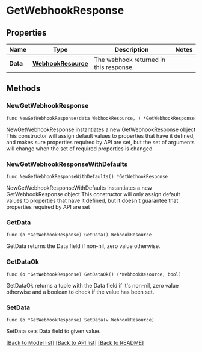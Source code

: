 # GetWebhookResponse

## Properties

Name | Type | Description | Notes
------------ | ------------- | ------------- | -------------
**Data** | [**WebhookResource**](WebhookResource.md) | The webhook returned in this response.  | 

## Methods

### NewGetWebhookResponse

`func NewGetWebhookResponse(data WebhookResource, ) *GetWebhookResponse`

NewGetWebhookResponse instantiates a new GetWebhookResponse object
This constructor will assign default values to properties that have it defined,
and makes sure properties required by API are set, but the set of arguments
will change when the set of required properties is changed

### NewGetWebhookResponseWithDefaults

`func NewGetWebhookResponseWithDefaults() *GetWebhookResponse`

NewGetWebhookResponseWithDefaults instantiates a new GetWebhookResponse object
This constructor will only assign default values to properties that have it defined,
but it doesn't guarantee that properties required by API are set

### GetData

`func (o *GetWebhookResponse) GetData() WebhookResource`

GetData returns the Data field if non-nil, zero value otherwise.

### GetDataOk

`func (o *GetWebhookResponse) GetDataOk() (*WebhookResource, bool)`

GetDataOk returns a tuple with the Data field if it's non-nil, zero value otherwise
and a boolean to check if the value has been set.

### SetData

`func (o *GetWebhookResponse) SetData(v WebhookResource)`

SetData sets Data field to given value.



[[Back to Model list]](../README.md#documentation-for-models) [[Back to API list]](../README.md#documentation-for-api-endpoints) [[Back to README]](../README.md)


